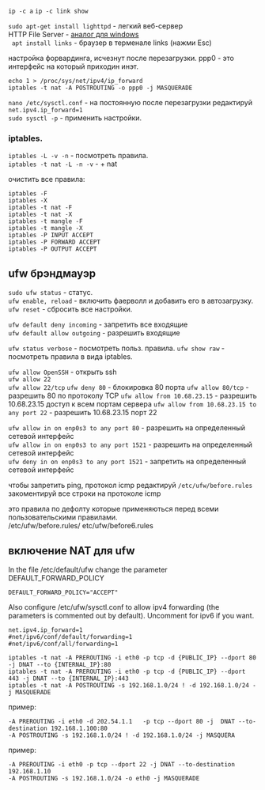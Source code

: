 
` ip -c a `  ` ip -c link show ` 

`sudo apt-get install lighttpd` -  легкий веб-сервер  
 HTTP File Server - [аналог для windows](http://www.rejetto.com/hfs/?f=dl)  
 ` apt install links` - браузер в терменале links (нажми Esc)    
  
  
  настройка форвардинга, исчезнут после перезагрузки. ppp0 - это интерфейс на который приходин инэт.  
  ```
  echo 1 > /proc/sys/net/ipv4/ip_forward  
  iptables -t nat -A POSTROUTING -o ppp0 -j MASQUERADE 
  ```
  ` nano /etc/sysctl.conf ` - на постоянную после перезагрузки редактируй  
  ` net.ipv4.ip_forward=1 `  
  ` sudo sysctl -p `  - применить настройки.
  
  
  ### iptables.
  
  ` iptables -L -v -n ` - посмотреть правила.  
  ` iptables -t nat -L -n -v ` - + nat
  
  очистить все правила:  
  ```
iptables -F
iptables -X
iptables -t nat -F
iptables -t nat -X
iptables -t mangle -F
iptables -t mangle -X
iptables -P INPUT ACCEPT
iptables -P FORWARD ACCEPT
iptables -P OUTPUT ACCEPT
```


## ufw брэндмауэр


`sudo ufw status` - статус.  
`ufw enable, reload` - включить фаерволл и добавить его в автозагрузку.   
`ufw reset` - сбросить все настройки.  


`ufw default deny incoming` - запретить все входящие  
`ufw default allow outgoing` - разрешить входящие 

`ufw status verbose` - посмотреть польз. правила.
`ufw show raw` - посмотреть правила в вида iptables.


`ufw allow OpenSSH` - открыть ssh  
`ufw allow 22`  
`ufw allow 22/tcp`
`ufw deny 80` - блокировка 80 порта
`ufw allow 80/tcp` - разрешить 80 по протоколу TCP
`ufw allow from 10.68.23.15` - разрешить 10.68.23.15 доступ к всем портам сервера
`ufw allow from 10.68.23.15 to any port 22` - разрешить 10.68.23.15 порт 22

`ufw allow in on enp0s3 to any port 80` - разрешить на определенный сетевой интерфейс  
`ufw allow in on enp0s3 to any port 1521` - разрешить на определенный сетевой интерфейс   
`ufw deny in on enp0s3 to any port 1521`  - запретить на определенный сетевой интерфейс       

чтобы запретить ping, протокол icmp редактируй `/etc/ufw/before.rules`  
закоментируй все строки на протоколе icmp 

это правила по дефолту которые применяються перед всеми пользовательскими правилами.  
/etc/ufw/before.rules/  etc/ufw/before6.rules 
    




 

## включение NAT для ufw

In the file /etc/default/ufw change the parameter DEFAULT_FORWARD_POLICY

```
DEFAULT_FORWARD_POLICY="ACCEPT"
```

Also configure /etc/ufw/sysctl.conf to allow ipv4 forwarding (the parameters is commented out by default). Uncomment for ipv6 if you want.

```
net.ipv4.ip_forward=1
#net/ipv6/conf/default/forwarding=1
#net/ipv6/conf/all/forwarding=1
```

```
iptables -t nat -A PREROUTING -i eth0 -p tcp -d {PUBLIC_IP} --dport 80 -j DNAT --to {INTERNAL_IP}:80  
iptables -t nat -A PREROUTING -i eth0 -p tcp -d {PUBLIC_IP} --dport 443 -j DNAT --to {INTERNAL_IP}:443
iptables -t nat -A POSTROUTING -s 192.168.1.0/24 ! -d 192.168.1.0/24 -j MASQUERADE
```
пример:
```  
-A PREROUTING -i eth0 -d 202.54.1.1   -p tcp --dport 80 -j  DNAT --to-destination 192.168.1.100:80
-A POSTROUTING -s 192.168.1.0/24 ! -d 192.168.1.0/24 -j MASQUERA
```
пример:
```
-A PREROUTING -i eth0 -p tcp --dport 22 -j DNAT --to-destination 192.168.1.10  
-A POSTROUTING -s 192.168.1.0/24 -o eth0 -j MASQUERADE
```



  